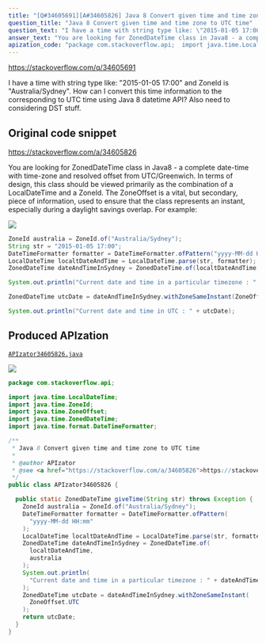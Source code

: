 ```yaml
---
title: "[Q#34605691][A#34605826] Java 8 Convert given time and time zone to UTC time"
question_title: "Java 8 Convert given time and time zone to UTC time"
question_text: "I have a time with string type like: \"2015-01-05 17:00\" and ZoneId is \"Australia/Sydney\". How can I convert this time information to the corresponding to UTC time using Java 8 datetime API? Also need to considering DST stuff."
answer_text: "You are looking for ZonedDateTime class in Java8 - a complete date-time with time-zone and resolved offset from UTC/Greenwich. In terms of design, this class should be viewed primarily as the combination of a LocalDateTime and a ZoneId. The ZoneOffset is a vital, but secondary, piece of information, used to ensure that the class represents an instant, especially during a daylight savings overlap. For example:"
apization_code: "package com.stackoverflow.api;  import java.time.LocalDateTime; import java.time.ZoneId; import java.time.ZoneOffset; import java.time.ZonedDateTime; import java.time.format.DateTimeFormatter;  /**  * Java 8 Convert given time and time zone to UTC time  *  * @author APIzator  * @see <a href=\"https://stackoverflow.com/a/34605826\">https://stackoverflow.com/a/34605826</a>  */ public class APIzator34605826 {    public static ZonedDateTime giveTime(String str) throws Exception {     ZoneId australia = ZoneId.of(\"Australia/Sydney\");     DateTimeFormatter formatter = DateTimeFormatter.ofPattern(       \"yyyy-MM-dd HH:mm\"     );     LocalDateTime localtDateAndTime = LocalDateTime.parse(str, formatter);     ZonedDateTime dateAndTimeInSydney = ZonedDateTime.of(       localtDateAndTime,       australia     );     System.out.println(       \"Current date and time in a particular timezone : \" + dateAndTimeInSydney     );     ZonedDateTime utcDate = dateAndTimeInSydney.withZoneSameInstant(       ZoneOffset.UTC     );     return utcDate;   } }"
---
```


https://stackoverflow.com/q/34605691

I have a time with string type like: &quot;2015-01-05 17:00&quot; and ZoneId is &quot;Australia/Sydney&quot;.
How can I convert this time information to the corresponding to UTC time using Java 8 datetime API?
Also need to considering DST stuff.



## Original code snippet

https://stackoverflow.com/a/34605826

You are looking for ZonedDateTime class in Java8 - a complete date-time with time-zone and resolved offset from UTC/Greenwich. In terms of design, this class should be viewed primarily as the combination of a LocalDateTime and a ZoneId. The ZoneOffset is a vital, but secondary, piece of information, used to ensure that the class represents an instant, especially during a daylight savings overlap.
For example:

<div class="code-logo"><img src="/stackoverflow.png" /></div>

```java
ZoneId australia = ZoneId.of("Australia/Sydney");
String str = "2015-01-05 17:00";
DateTimeFormatter formatter = DateTimeFormatter.ofPattern("yyyy-MM-dd HH:mm");
LocalDateTime localtDateAndTime = LocalDateTime.parse(str, formatter);
ZonedDateTime dateAndTimeInSydney = ZonedDateTime.of(localtDateAndTime, australia );

System.out.println("Current date and time in a particular timezone : " + dateAndTimeInSydney);

ZonedDateTime utcDate = dateAndTimeInSydney.withZoneSameInstant(ZoneOffset.UTC);

System.out.println("Current date and time in UTC : " + utcDate);
```

## Produced APIzation

[`APIzator34605826.java`](https://github.com/pasqualesalza/apization-temp-data/raw/master/search/APIzator34605826.java)

<div class="code-logo"><img src="/apizator.png" /></div>

```java
package com.stackoverflow.api;

import java.time.LocalDateTime;
import java.time.ZoneId;
import java.time.ZoneOffset;
import java.time.ZonedDateTime;
import java.time.format.DateTimeFormatter;

/**
 * Java 8 Convert given time and time zone to UTC time
 *
 * @author APIzator
 * @see <a href="https://stackoverflow.com/a/34605826">https://stackoverflow.com/a/34605826</a>
 */
public class APIzator34605826 {

  public static ZonedDateTime giveTime(String str) throws Exception {
    ZoneId australia = ZoneId.of("Australia/Sydney");
    DateTimeFormatter formatter = DateTimeFormatter.ofPattern(
      "yyyy-MM-dd HH:mm"
    );
    LocalDateTime localtDateAndTime = LocalDateTime.parse(str, formatter);
    ZonedDateTime dateAndTimeInSydney = ZonedDateTime.of(
      localtDateAndTime,
      australia
    );
    System.out.println(
      "Current date and time in a particular timezone : " + dateAndTimeInSydney
    );
    ZonedDateTime utcDate = dateAndTimeInSydney.withZoneSameInstant(
      ZoneOffset.UTC
    );
    return utcDate;
  }
}

```